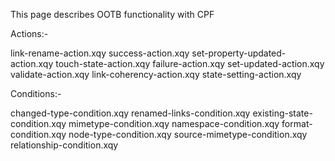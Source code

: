 This page describes OOTB functionality with CPF

Actions:-

link-rename-action.xqy
success-action.xqy
set-property-updated-action.xqy
touch-state-action.xqy
failure-action.xqy
set-updated-action.xqy
validate-action.xqy
link-coherency-action.xqy
state-setting-action.xqy

Conditions:-

changed-type-condition.xqy
renamed-links-condition.xqy
existing-state-condition.xqy
mimetype-condition.xqy
namespace-condition.xqy
format-condition.xqy
node-type-condition.xqy
source-mimetype-condition.xqy
relationship-condition.xqy
